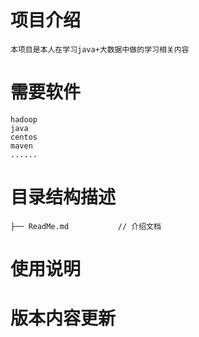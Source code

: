 # 项目介绍
    本项目是本人在学习java+大数据中做的学习相关内容
 
 
# 需要软件
    hadoop
    java
    centos
    maven
    ......
 
# 目录结构描述
    ├── ReadMe.md           // 介绍文档
 
# 使用说明
 
 
 
# 版本内容更新

    
 
 